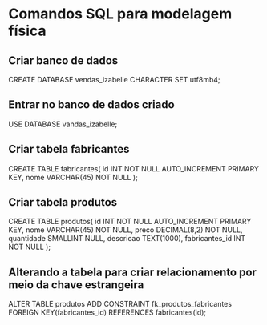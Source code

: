 # Comandos SQL para modelagem física

## Criar banco de dados 
CREATE DATABASE vendas_izabelle CHARACTER SET utf8mb4;

## Entrar no banco de dados criado 
USE DATABASE vandas_izabelle;

## Criar tabela fabricantes
CREATE TABLE fabricantes(
    id INT NOT NULL AUTO_INCREMENT PRIMARY KEY,
    nome VARCHAR(45) NOT NULL
);

## Criar tabela produtos
CREATE TABLE produtos(
    id INT NOT NULL AUTO_INCREMENT PRIMARY KEY,
    nome VARCHAR(45) NOT NULL,
    preco DECIMAL(8,2) NOT NULL,
    quantidade SMALLINT NULL, 
    descricao TEXT(1000),
    fabricantes_id INT NOT NULL
);

## Alterando a tabela para criar relacionamento por meio da chave estrangeira
ALTER TABLE produtos
    ADD CONSTRAINT fk_produtos_fabricantes
    FOREIGN KEY(fabricantes_id) REFERENCES fabricantes(id);

<!-- fk = FOREIGN KEY -->